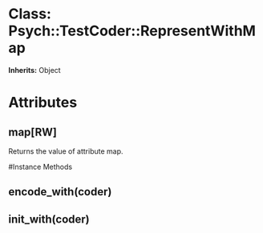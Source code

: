 # Class: Psych::TestCoder::RepresentWithMap
**Inherits:** Object
    



# Attributes
## map[RW] [](#attribute-i-map)
Returns the value of attribute map.


#Instance Methods
## encode_with(coder) [](#method-i-encode_with)

## init_with(coder) [](#method-i-init_with)

